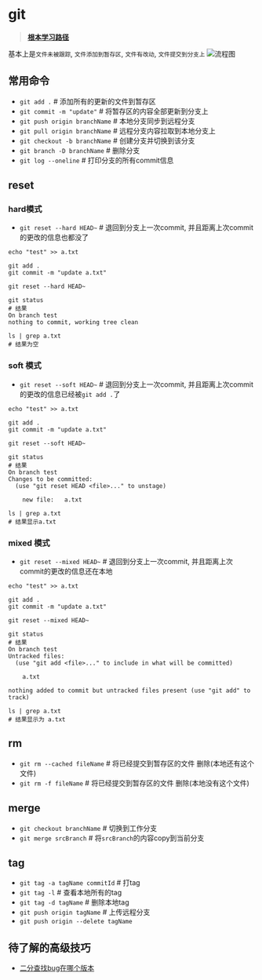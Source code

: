 # git
> **[根本学习路径](https://git-scm.com/book/zh/v2)**

基本上是`文件未被跟踪`, `文件添加到暂存区`, `文件有改动`, `文件提交到分支上`
![流程图](https://git-scm.com/book/en/v2/images/lifecycle.png)
## 常用命令
- `git add .` # 添加所有的更新的文件到暂存区
- `git commit -m "update"`  # 将暂存区的内容全部更新到分支上 
- `git push origin branchName` # 本地分支同步到远程分支
- `git pull origin branchName` # 远程分支内容拉取到本地分支上
- `git checkout -b branchName` # 创建分支并切换到该分支
- `git branch -D branchName`  # 删除分支
- `git log --oneline`    # 打印分支的所有commit信息
## reset

### hard模式
- `git reset --hard HEAD~`  # 退回到分支上一次commit, 并且距离上次commit的更改的信息也都没了
```shell
echo "test" >> a.txt

git add .
git commit -m "update a.txt"

git reset --hard HEAD~

git status            
# 结果
On branch test
nothing to commit, working tree clean

ls | grep a.txt
# 结果为空
```

### soft 模式
- `git reset --soft HEAD~` # 退回到分支上一次commit, 并且距离上次commit的更改的信息已经被`git add .`了
```shell
echo "test" >> a.txt

git add .
git commit -m "update a.txt"

git reset --soft HEAD~

git status
# 结果
On branch test
Changes to be committed:
  (use "git reset HEAD <file>..." to unstage)

	new file:   a.txt

ls | grep a.txt
# 结果显示a.txt
```

### mixed 模式
- `git reset --mixed HEAD~` # 退回到分支上一次commit, 并且距离上次commit的更改的信息还在本地

```shell
echo "test" >> a.txt

git add .
git commit -m "update a.txt"

git reset --mixed HEAD~

git status
# 结果
On branch test
Untracked files:
  (use "git add <file>..." to include in what will be committed)

	a.txt

nothing added to commit but untracked files present (use "git add" to track)

ls | grep a.txt
# 结果显示为 a.txt
```

## rm
- `git rm --cached fileName` # 将已经提交到暂存区的文件 删除(本地还有这个文件)
- `git rm -f fileName` # 将已经提交到暂存区的文件 删除(本地没有这个文件)

## merge
- `git checkout branchName` # 切换到工作分支
- `git merge srcBranch` # 将`srcBranch`的内容copy到当前分支


## tag
- `git tag -a tagName commitId` # 打tag
- `git tag -l` # 查看本地所有的tag
- `git tag -d tagName` # 删除本地tag
- `git push origin tagName` # 上传远程分支
- `git push origin --delete tagName`


## 待了解的高级技巧
- [二分查找bug在哪个版本](https://git-scm.com/book/zh/v2/Git-%E5%B7%A5%E5%85%B7-%E4%BD%BF%E7%94%A8-Git-%E8%B0%83%E8%AF%95)